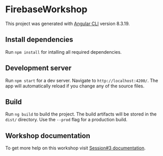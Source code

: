 # FirebaseWorkshop

This project was generated with [Angular CLI](https://github.com/angular/angular-cli) version 8.3.19.

## Install dependencies

Run `npm install` for intalling all required dependencies.

## Development server

Run `npm start` for a dev server. Navigate to `http://localhost:4200/`. The app will automatically reload if you change any of the source files.

## Build

Run `ng build` to build the project. The build artifacts will be stored in the `dist/` directory. Use the `--prod` flag for a production build.

## Workshop documentation

To get more help on this workshop visit [Session#3 documentation](https://cdn.statically.io/gh/cristianarceGL/firebase-workshop/Session3-Base/documentation/session3.html).

